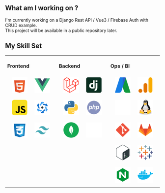 ## What am I working on ?
  I'm currently working on a Django Rest API / Vue3 / Firebase Auth with CRUD example.<br /> This project will be available in a public repository later.

## My Skill Set
<table><tr><td valign="top" width="33%">
  
### Frontend
<div align="center">
<a href="https://en.wikipedia.org/wiki/HTML5" target="_blank"><img style="margin: 10px" src="https://raw.githubusercontent.com/frederic-spielmann/frederic-spielmann/a7bba4c9ba5da0e48d69e4b65fc09dacc23f2d09/logos/html-5-logo.svg" alt="HTML5" height="50" /></a>
<a href="https://vuejs.org/" target="_blank"><img style="margin: 10px" src="https://raw.githubusercontent.com/frederic-spielmann/frederic-spielmann/main/logos/vue-9.svg" alt="Vue.js" height="50" /></a>
<a href="https://www.javascript.com/" target="_blank"><img style="margin: 10px" src="https://raw.githubusercontent.com/frederic-spielmann/frederic-spielmann/main/logos/javascript.svg" alt="JavaScript" height="50" /></a>
<a href="https://quasar.dev/" target="_blank"><img style="margin: 10px" src="https://raw.githubusercontent.com/frederic-spielmann/frederic-spielmann/main/logos/quasar.svg" alt="Quasar" height="50" /></a>
<a href="https://www.w3schools.com/css/" target="_blank"><img style="margin: 10px" src="https://raw.githubusercontent.com/frederic-spielmann/frederic-spielmann/main/logos/css-3.svg" alt="CSS3" height="50" /></a>
<a href="https://www.tailwindcss.com/" target="_blank"><img style="margin: 10px" src="https://raw.githubusercontent.com/frederic-spielmann/frederic-spielmann/main/logos/tailwind.svg" alt="Tailwind CSS" height="50" /></a>
</div>

</td><td valign="top" width="33%">



### Backend
<div align="center">
<a href="https://laravel.com/" target="_blank"><img style="margin: 10px" src="https://raw.githubusercontent.com/frederic-spielmann/frederic-spielmann/main/logos/laravel.svg" alt="Laravel" height="50" /></a>
<a href="https://www.djangoproject.com/" target="_blank"><img style="margin: 10px" src="https://raw.githubusercontent.com/frederic-spielmann/frederic-spielmann/main/logos/django.svg" alt="Django" height="50" /></a>
<a href="https://www.python.org/" target="_blank"><img style="margin: 10px" src="https://raw.githubusercontent.com/frederic-spielmann/frederic-spielmann/main/logos/python.svg" alt="Python" height="50" /></a>
<a href="https://www.php.net/" target="_blank"><img style="margin: 10px" src="https://raw.githubusercontent.com/frederic-spielmann/frederic-spielmann/main/logos/php.svg" alt="PHP" height="50" /></a>
<a href="https://www.mongodb.com/" target="_blank"><img style="margin: 10px" src="https://raw.githubusercontent.com/frederic-spielmann/frederic-spielmann/main/logos/mongodb.svg" alt="MongoDB" height="50" /></a>
<a href="https://www.mysql.com/" target="_blank"><img style="margin: 10px" src="https://raw.githubusercontent.com/frederic-spielmann/frederic-spielmann/main/logos/mysql.svg" alt="MySQL" height="50" /></a>
</div>

</td><td valign="top" width="33%">



### Ops / BI
<div align="center">
<a href="https://ads.google.com/" target="_blank"><img style="margin: 10px" src="https://raw.githubusercontent.com/frederic-spielmann/frederic-spielmann/main/logos/adwords.svg" alt="Google Adwords" height="50" /></a>
<a href="https://analytics.google.com/" target="_blank"><img style="margin: 10px" src="https://raw.githubusercontent.com/frederic-spielmann/frederic-spielmann/main/logos/google-analytics.svg" alt="Google Analytics" height="50" /></a>
<a href="https://aws.amazon.com/" target="_blank"><img style="margin: 10px" src="https://raw.githubusercontent.com/frederic-spielmann/frederic-spielmann/27dbda29bcd7b432ac6035c07a33920836ff17f9/logos/aws.svg" alt="AWS" height="50" /></a>
<a href="https://www.linux.org/" target="_blank"><img style="margin: 10px" src="https://raw.githubusercontent.com/frederic-spielmann/frederic-spielmann/main/logos/linux.svg" alt="Linux" height="50" /></a>
<a href="https://github.com/" target="_blank"><img style="margin: 10px" src="https://raw.githubusercontent.com/frederic-spielmann/frederic-spielmann/main/logos/git.svg" alt="Git" height="50" /></a>
<a href="https://about.gitlab.com/" target="_blank"><img style="margin: 10px" src="https://raw.githubusercontent.com/frederic-spielmann/frederic-spielmann/main/logos/gitlab.svg" alt="Gitlab" height="50" /></a>
<a href="https://www.gnu.org/software/bash/" target="_blank"><img style="margin: 10px" src="https://raw.githubusercontent.com/frederic-spielmann/frederic-spielmann/main/logos/bash.svg" alt="Bash" height="50" /></a>
<a href="https://www.tableau.com/" target="_blank"><img style="margin: 10px" src="https://raw.githubusercontent.com/frederic-spielmann/frederic-spielmann/main/logos/tableau.svg" alt="Tableau" height="50" /></a>
<a href="https://www.nginx.com/" target="_blank"><img style="margin: 10px" src="https://raw.githubusercontent.com/frederic-spielmann/frederic-spielmann/main/logos/nginx.svg" alt="Nginx" height="50" /></a>
<a href="https://www.docker.com/" target="_blank"><img style="margin: 10px" src="https://raw.githubusercontent.com/frederic-spielmann/frederic-spielmann/main/logos/docker.svg" alt="Docker" height="50" /></a>
</div>

</td></tr></table>
